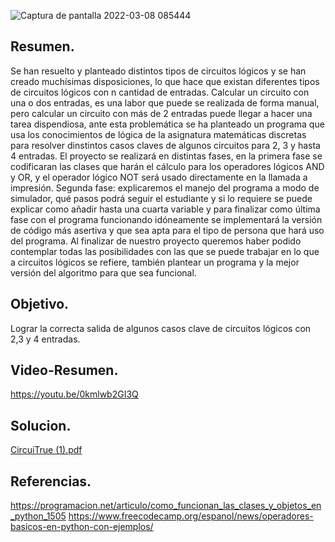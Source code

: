 ![Captura de pantalla 2022-03-08 085444](https://user-images.githubusercontent.com/94081346/157251849-57838d60-e7b3-4d42-843f-b5a23658e462.jpg)


## Resumen.
Se han resuelto y planteado distintos tipos de circuitos lógicos y se han creado muchísimas disposiciones, lo que hace que existan diferentes tipos de circuitos lógicos con n cantidad de entradas. Calcular un circuito con una o dos entradas, es una labor que puede se realizada de forma manual, pero calcular un circuito con más de 2 entradas puede llegar a hacer una tarea dispendiosa, ante esta problemática se ha planteado un programa que usa los conocimientos de lógica de la asignatura matemáticas discretas para resolver dinstintos casos claves de algunos circuitos para 2, 3 y hasta 4 entradas. El proyecto se realizará en distintas fases, en la primera fase se codificaran las clases que harán el cálculo para los operadores lógicos AND y OR, y el operador lógico NOT será usado directamente en la llamada a impresión. Segunda fase: explicaremos el manejo del programa a modo de simulador, qué pasos podrá seguir el estudiante y si lo requiere se puede explicar como añadir hasta una cuarta variable y para finalizar como última fase con el programa funcionando idóneamente se implementará la versión de código más asertiva y que sea apta para el tipo de persona que hará uso del programa. Al finalizar de nuestro proyecto queremos haber podido contemplar todas las posibilidades con las que se puede trabajar en lo que a circuitos lógicos se refiere, también plantear un programa y la mejor versión del algoritmo para que sea funcional.

## Objetivo.

Lograr la correcta salida de algunos casos clave de circuitos lógicos con 2,3 y 4 entradas.

## Video-Resumen.
https://youtu.be/0kmlwb2GI3Q


## Solucion.
[CircuiTrue (1).pdf](https://github.com/Juand2602/CircuiTrue/files/8194791/CircuiTrue.1.pdf)

## Referencias.
https://programacion.net/articulo/como_funcionan_las_clases_y_objetos_en_python_1505
https://www.freecodecamp.org/espanol/news/operadores-basicos-en-python-con-ejemplos/
